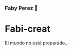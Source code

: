 ### Faby Perez 👋

<h1>Fabi-creat</h1>
El mundo no está preparado...
<div aling='center´> 
<img src="https://i.pinimg.com/564x/74/89/0c/74890c84d92d3e1941d5c1e92bfb1d5d.jpg">
</div>

Contactame [instagram](https://www.instagram.com/sonrie_fabi/)
<!--
**Fabi-creat/fabi-creat** is a ✨ _special_ ✨ repository because its `README.md` (this file) appears on your GitHub profile.

Here are some ideas to get you started:

- 🔭 I’m currently working on ...
- 🌱 I’m currently learning ...
- 👯 I’m looking to collaborate on ...
- 🤔 I’m looking for help with ...
- 💬 Ask me about ...
- 📫 How to reach me: ...
- 😄 Pronouns: ...
- ⚡ Fun fact: ...
-->
